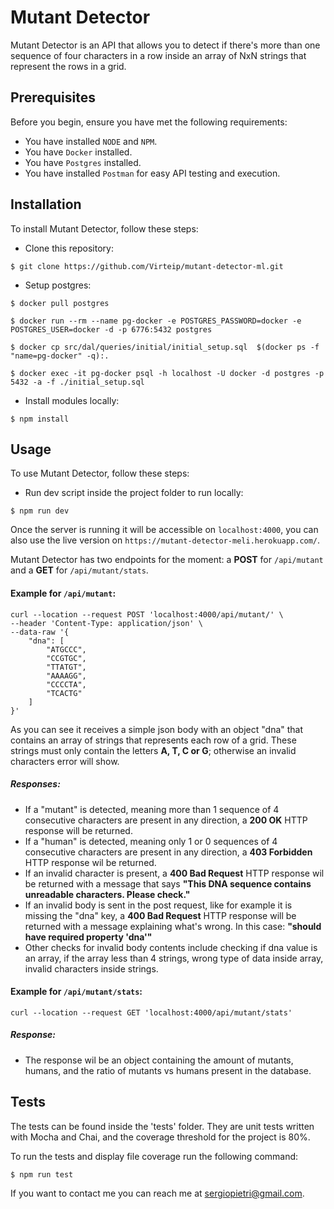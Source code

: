 # Mutant Detector

Mutant Detector is an API that allows you to detect if there's more than one sequence of four characters in a row inside an array of NxN strings that represent the rows in a grid.

## Prerequisites

Before you begin, ensure you have met the following requirements:
* You have installed `NODE` and `NPM`.
* You have `Docker` installed.
* You have `Postgres` installed.
* You have installed `Postman` for easy API testing and execution.

## Installation

To install Mutant Detector, follow these steps:

- Clone this repository:
```
$ git clone https://github.com/Virteip/mutant-detector-ml.git
```

- Setup postgres:
```
$ docker pull postgres

$ docker run --rm --name pg-docker -e POSTGRES_PASSWORD=docker -e POSTGRES_USER=docker -d -p 6776:5432 postgres

$ docker cp src/dal/queries/initial/initial_setup.sql  $(docker ps -f "name=pg-docker" -q):.

$ docker exec -it pg-docker psql -h localhost -U docker -d postgres -p 5432 -a -f ./initial_setup.sql
```

- Install modules locally:
```
$ npm install
```
## Usage

To use Mutant Detector, follow these steps:

- Run dev script inside the project folder to run locally:
```
$ npm run dev
```
Once the server is running it will be accessible on `localhost:4000`, you can also use the live version on `https://mutant-detector-meli.herokuapp.com/`. 

Mutant Detector has two endpoints for the moment: a **POST** for `/api/mutant` and a **GET** for `/api/mutant/stats`.

####  Example for `/api/mutant`:
```
curl --location --request POST 'localhost:4000/api/mutant/' \
--header 'Content-Type: application/json' \
--data-raw '{
    "dna": [
        "ATGCCC",
        "CCGTGC",
        "TTATGT",
        "AAAAGG",
        "CCCCTA",
        "TCACTG"
    ]
}'
```

As you can see it receives a simple json body with an object "dna" that contains an array of strings that represents each row of a grid. These strings must only contain the letters **A, T, C or G**; otherwise an invalid characters error will show.

##### Responses:

- If a "mutant" is detected, meaning more than 1 sequence of 4 consecutive characters are present in any direction, a **200 OK** HTTP response will be returned.
- If a "human" is detected, meaning only 1 or 0 sequences of 4 consecutive characters are present in any direction, a **403 Forbidden** HTTP response wil be returned.
- If an invalid character is present, a **400 Bad Request** HTTP response wil be returned with a message that says **"This DNA sequence contains unreadable characters. Please check."**
- If an invalid body is sent in the post request, like for example it is missing the "dna" key, a **400 Bad Request** HTTP response will be returned with a message explaining what's wrong. In this case: **"should have required property 'dna'"**
- Other checks for invalid body contents include checking if dna value is an array, if the array less than 4 strings, wrong type of data inside array, invalid characters inside strings.


####  Example for `/api/mutant/stats`:

```
curl --location --request GET 'localhost:4000/api/mutant/stats'
```
##### Response:
- The response wil be an object containing the amount of mutants, humans, and the ratio of mutants vs humans present in the database.


## Tests

The tests can be found inside the 'tests' folder. They are unit tests written with Mocha and Chai, and the coverage threshold for the project is 80%.

To run the tests and display file coverage run the following command:

```
$ npm run test
```


If you want to contact me you can reach me at <sergiopietri@gmail.com>.